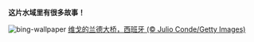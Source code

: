 
**这片水域里有很多故事！**

![bing-wallpaper](https://www.bing.com/th?id=OHR.ReconquistaVigo_ZH-CN4619580424_1920x1080.jpg)
[维戈的兰德大桥，西班牙 (© Julio Conde/Getty Images)](https://www.bing.com/search?q=%E8%A5%BF%E7%8F%AD%E7%89%99%E7%BB%B4%E6%88%88&amp;form=hpcapt&amp;mkt=zh-cn)
  